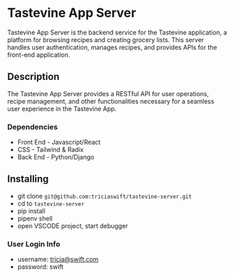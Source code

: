 # Tastevine App Server 

Tastevine App Server is the backend service for the Tastevine application, a platform for browsing recipes and creating grocery lists. This server handles user authentication, manages recipes, and provides APIs for the front-end application.

## Description 

The Tastevine App Server provides a RESTful API for user operations, recipe management, and other functionalities necessary for a seamless user experience in the Tastevine App.

### Dependencies 

- Front End - Javascript/React
- CSS - Tailwind & Radix
- Back End - Python/Django

## Installing

- git clone ```git@github.com:triciaswift/tastevine-server.git```
- cd to ```tastevine-server```
- pip install
- pipenv shell
- open VSCODE project, start debugger

### User Login Info 
- username: tricia@swift.com
- password: swift
